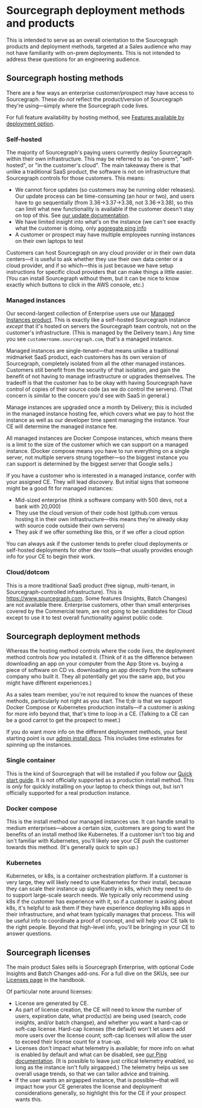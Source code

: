 # Sourcegraph deployment methods and products

This is intended to serve as an overall orientation to the Sourcegraph products and deployment methods, targeted at a Sales audience who may not have familiarity with on-prem deployments. This is not intended to address these questions for an engineering audience.

## Sourcegraph hosting methods

There are a few ways an enterprise customer/prospect may have access to Sourcegraph. These do _not_ reflect the product/version of Sourcegraph they're using—simply where the Sourcegraph code lives.

For full feature availability by hosting method, see [Features available by deployment option](../../engineering/product/tools/deployment_options.md).

### Self-hosted

The majority of Sourcegraph's paying users currently deploy Sourcegraph within their own infrastructure. This may be referred to as "on-prem", "self-hosted", or "in the customer's cloud". The main takeaway there is that unlike a traditional SaaS product, the software is not on infrastructure that Sourcegraph controls for those customers. This means:

- We cannot force updates (so customers may be running older releases). Our update process can be time-consuming (an hour or two), and users have to go sequentially (from 3.36->3.37->3.38, not 3.36->3.38), so this can limit what new functionality is available if the customer doesn't stay on top of this. See [our update documentation](https://docs.sourcegraph.com/admin/updates).
- We have limited insight into what's on the instance (we can't see exactly what the customer is doing, only [aggregate ping info](https://docs.sourcegraph.com/admin/pings)
- A customer or prospect may have multiple employees running instances on their own laptops to test

Customers can host Sourcegraph on any cloud provider or in their own data centers—it is useful to ask whether they use their own data center or a cloud provider, and if so which—this is just because we have setup instructions for specific cloud providers that can make things a little easier. (You can install Sourcegraph without them, but it can be nice to know exactly which buttons to click in the AWS console, etc.)

### Managed instances

Our second-largest collection of Enterprise users use our [Managed Instances product](https://docs.sourcegraph.com/admin/install/managed). This is exactly like a self-hosted Sourcegraph instance _except_ that it's hosted on servers the Sourcegraph team controls, not on the customer's infrastructure. (This is managed by the Delivery team.) Any time you see `customername.sourcegraph.com`, that's a managed instance.

Managed instances are single-tenant—that means unlike a traditional midmarket SaaS product, each customers has its own version of Sourcegraph, completely isolated from all the other managed instances. Customers still benefit from the security of that isolation, and gain the benefit of not having to manage infrastructure or upgrades themselves. The tradeoff is that the customer has to be okay with having Sourcegraph have control of copies of their source code (as we do control the servers). (That concern is similar to the concern you'd see with SaaS in general.)

Manage instances are upgraded once a month by Delivery; this is included in the managed instance hosting fee, which covers what we pay to host the instance as well as our developer time spent managing the instance. Your CE will determine the managed instance fee.

All managed instances are Docker Compose instances, which means there is a limit to the size of the customer which we can support on a managed instance. (Docker compose means you have to run everything on a single server, not multiple servers strung together—so the biggest instance you can support is determined by the biggest server that Google sells.)

If you have a customer who is interested in a managed instance, confer with your assigned CE. They will lead discovery. But initial signs that someone might be a good fit for managed instances:

- Mid-sized enterprise (think a software company with 500 devs, not a bank with 20,000)
- They use the cloud version of their code host (github.com versus hosting it in their own infrastructure—this means they're already okay with source code outside their own servers)
- They ask if we offer something like this, or if we offer a cloud option

You can always ask if the customer tends to prefer cloud deployments or self-hosted deployments for other dev tools—that usually provides enough info for your CE to begin their work.

### Cloud/dotcom

This is a more traditional SaaS product (free signup, multi-tenant, in Sourcegraph-controlled infrastructure). This is https://www.sourcegraph.com. Some features (Insights, Batch Changes) are not available there. Enterprise customers, other than small enterprises covered by the Commercial team, are not going to be candidates for Cloud except to use it to test overall functionality against public code.

## Sourcegraph deployment methods

Whereas the hosting method controls where the code _lives_, the deployment method controls _how_ you installed it. (Think of it as the difference between downloading an app on your computer from the App Store vs. buying a piece of software on CD vs. downloading an app directly from the software company who built it. They all potentially get you the same app, but you might have different experiences.)

As a sales team member, you're not required to know the nuances of these methods, particularly not right as you start. The tl;dr is that we support Docker Compose or Kubernetes production installs—if a customer is asking for more info beyond that, that's time to loop in a CE. (Talking to a CE can be a good carrot to get the prospect to meet.)

If you do want more info on the different deployment methods, your best starting point is our [admin install docs](https://docs.sourcegraph.com/admin/install). This includes time estimates for spinning up the instances.

### Single container

This is the kind of Sourcegraph that will be installed if you follow our [Quick start guide](https://docs.sourcegraph.com/#getting-started). It is not officially supported as a production install method. This is _only_ for quickly installing on your laptop to check things out, but isn't officially supported for a real production instance.

### Docker compose

This is the install method our managed instances use. It can handle small to medium enterprises—above a certain size, customers are going to want the benefits of an install method like Kubernetes. If a customer isn't too big and isn't familiar with Kubernetes, you'll likely see your CE push the customer towards this method. (It's generally quick to spin up.)

### Kubernetes

Kubernetes, or k8s, is a container orchestration platform. If a customer is very large, they will likely need to use Kubernetes for their install, because they can scale their instance up significantly in k8s, which they need to do to support large-scale search needs. We typically only recommend using k8s if the customer has experience with it, so if a customer is asking about k8s, it's helpful to ask them if they have experience deploying k8s apps in their infrastructure, and what team typically manages that process. This will be useful info to coordinate a proof of concept, and will help your CE talk to the right people. Beyond that high-level info, you'll be bringing in your CE to answer questions.

## Sourcegraph licenses

The main product Sales sells is Sourcegraph Enterprise, with optional Code Insights and Batch Changes add-ons. For a full dive on the SKUs, see our [Licenses page](../../engineering/product/process/licensing.md/#licensing) in the handbook.

Of particular note around licenses:

- License are generated by CE.
- As part of license creation, the CE will need to know the number of users, expiration date, what product(s) are being used (search, code insights, and/or batch changse), and whether you want a hard-cap or soft-cap license. Hard-cap licenses (the default) won't let users add more users over the license count; soft-cap licenses will allow the user to exceed their license count for a true-up.
- Licenses don't impact what telemetry is available; for more info on what is enabled by default and what can be disabled, see [our Ping documentation](https://docs.sourcegraph.com/admin/pings). (It is possible to leave just critical telemetry enabled, so long as the instance isn't fully airgapped.) The telemetry helps us see overall usage trends, so that we can tailor advice and training.
- If the user wants an airgapped instance, that is possible—that will impact how your CE generates the license and deployment considerations generally, so highlight this for the CE if your prospect wants this.
